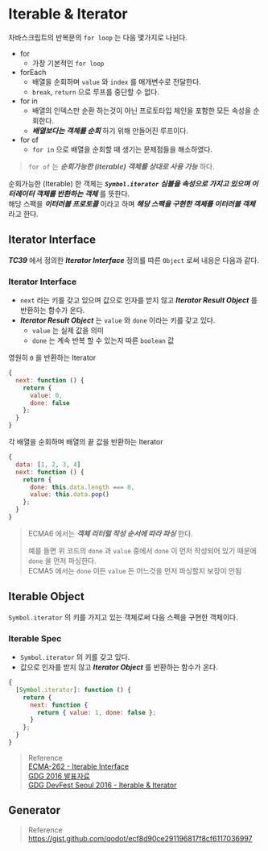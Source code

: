 # Iterable & Iterator

자바스크립트의 반복문의 `for loop` 는 다음 몇가지로 나뉜다.

* for
  * 가장 기본적인 `for loop`
* forEach
  * 배열을 순회하며 `value` 와 `index` 를 매개변수로 전달한다.
  * `break`, `return` 으로 루프를 중단할 수 없다.
* for in
  * 배열의 인덱스만 순환 하는것이 아닌 프로토타입 체인을 포함한 모든 속성을 순회한다.
  * _**배열보다는 객체를 순회**_ 하기 위해 만들어진 루프이다.
* for of
  * `for in` 으로 배열을 순회할 때 생기는 문제점들을 해소하였다.

> `for of` 는 _**순회가능한 (iterable) 객체를 상대로 사용 가능**_ 하다.

순회가능한 (Iterable) 한 객체는 _**`Symbol.iterator` 심볼을 속성으로 가지고 있으며 이터레이터 객체를 반환하는 객체**_ 를 뜻한다.  
해당 스팩을 _**이터러블 프로토콜**_ 이라고 하며 _**해당 스팩을 구현한 객체를 이터러블 객체**_ 라고 한다.

## Iterator Interface

_**TC39**_ 에서 정의한 _**Iterator Interface**_ 정의를 따른 `Object` 로써 내응은 다음과 같다.

### Iterator Interface

* `next` 라는 키를 갖고 있으며 값으로 인자를 받지 않고 _**Iterator Result Object**_ 를 반환하는 함수가 온다.
* _**Iterator Result Object**_ 는 `value` 와 `done` 이라는 키를 갖고 있다.
  * `value` 는 실제 값을 의미
  * `done` 는 계속 반복 할 수 있는지 따른 `boolean` 값

영원히 `0` 을 반환하는 Iterator

```javascript
{
  next: function () {
    return {
      value: 0,
      done: false
    };
  }
}
```

각 배열을 순회하며 배열의 끝 값을 반환하는 Iterator

```javascript
{
  data: [1, 2, 3, 4]
  next: function () {
    return {
      done: this.data.length === 0,
      value: this.data.pop()
    };
  }
}
```

> ECMA6 에서는 _**객체 리터럴 작성 순서에 따라 파싱**_ 한다.  
>
> 예를 들면 위 코드의 `done` 과 `value` 중에서 `done` 이 먼저 작성되어 있기 때문에 `done` 을 먼저 파싱한다.  
> ECMA5 에서는 `done` 이든 `value` 든 어느것을 먼저 파싱할지 보장이 안됨

## Iterable Object

`Symbol.iterator` 의 키를 가지고 있는 객체로써 다음 스펙을 구현한 객체이다.

### Iterable Spec

* `Symbol.iterator` 의 키를 갖고 있다.
* 값으로 인자를 받지 않고 _**Iterator Object**_ 를 반환하는 함수가 온다.

```javascript
{
  [Symbol.iterator]: function () {
    return {
      next: function {
        return { value: 1, done: false };
      }
    };
  }
}
```

> Reference  
> [ECMA-262 - Iterable Interface](http://www.ecma-international.org/ecma-262/6.0/#sec-iterable-interface)  
> [GDG 2016 발표자료](http://www.bsidesoft.com/?p=2913)  
> [GDG DevFest Seoul 2016 - Iterable & Iterator](https://youtu.be/CY_2mFxQwzc)

## Generator

> Reference  
> https://gist.github.com/qodot/ecf8d90ce291196817f8cf6117036997